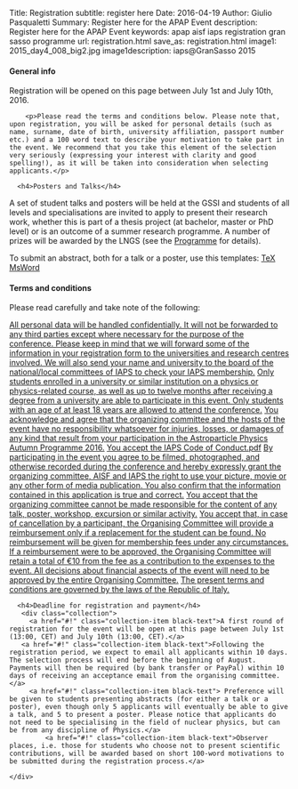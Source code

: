 Title: Registration
subtitle: register here
Date: 2016-04-19
Author: Giulio Pasqualetti
Summary: Register here for the APAP Event
description: Register here for the APAP Event
keywords: apap aisf iaps registration gran sasso programme
url: registration.html
save_as: registration.html
image1: 2015_day4_008_big2.jpg
image1description: iaps@GranSasso 2015


<div class="section">
  <!-- <div class="section"> -->
  <!--   <div class="row"> -->
  <!--     <div class="col s12"> -->
  <!-- 	<h4>October, 15: Registrations are now closed. Thank you!</h4> -->
  <!-- 	<p><span style="text-decoration: line-through;" >We will soon contact the participants by email.</span></p> -->
  <!-- 	<p>November, 10: Finish of the registration process: participants have been selected.</p> -->
  <!--     </div> -->
  <!--   </div> -->
  <!-- </div> -->

  <div class="row">
    <div class="col s12">
            <h4>General info</h4>
	    <p>Registration will be opened on this page between July 1st and July 10th, 2016.<p>

	    <p>Please read the terms and conditions below. Please note that, upon registration, you will be asked for personal details (such as name, surname, date of birth, university affiliation, passport number etc.) and a 100 word text to describe your motivation to take part in the event. We recommend that you take this element of the selection very seriously (expressing your interest with clarity and good spelling!), as it will be taken into consideration when selecting applicants.</p>

      <h4>Posters and Talks</h4>
<p>A set of student talks and posters will be held at the GSSI and students of all levels and specialisations are invited to apply to present their research work, whether this is part of a thesis project (at bachelor, master or PhD level) or is an outcome of a summer research programme. A number of prizes will be awarded by the LNGS (see the <a class="indigo-text" href="files/APAP_Programme.pdf">Programme</a> for details).</p>

<p>To submit an abstract, both for a talk or a poster, use this templates:
<a href="files/template_TeX.tar.gz" class="collection-item black-text">
<span class="badge indigo white-text">TeX</span>
</a>

<a href="files/Abstract_template_MSWORD.docx" class="collection-item black-text">
<span class="badge indigo white-text">MsWord</span>
</a>
</p>

<h4>Terms and conditions</h4>
	    <p>Please read carefully and take note of the following:<p>
	  <div class="collection">
	    <a href="#!" class="collection-item black-text">All personal data will be handled confidentially. It will not be forwarded to any third parties except where necessary for the purpose of the conference. Please keep in mind that we will forward some of the information in your registration form to the universities and research centres involved. We will also send your name and university to the board of the national/local committees of IAPS to check your IAPS membership.</a>
	    <a href="#!" class="collection-item black-text"> Only students enrolled in a university or similar institution on a physics or physics-related course, as well as up to twelve months after receiving a degree from a university are able to participate in this event. Only students with an age of at least 18 years are allowed to attend the conference.</a>
	    <a href="#!" class="collection-item black-text">You acknowledge and agree that the organizing committee and the hosts of the event have no responsibility whatsoever for injuries, losses, or damages of any kind that result from your participation in the Astroparticle Physics Autumn Programme 2016.</a>
	      <a href="files/IAPS_Code_of_Conduct.pdf" class="collection-item black-text">You accept the IAPS Code of Conduct.<span class="badge indigo white-text">pdf</span></a>
	      <a href="#!" class="collection-item black-text">By participating in the event you agree to be filmed, photographed, and otherwise recorded during the conference and hereby expressly grant the organizing committee, AISF and IAPS the right to use your picture, movie or any other form of media publication. You also confirm that the information contained in this application is true and correct.</a>
	      <a href="#!" class="collection-item black-text">You accept that the organizing committee cannot be made responsible for the content of any talk, poster, workshop, excursion or similar activity.</a>
		<a href="#!" class="collection-item black-text">You accept that, in case of cancellation by a participant, the Organising Committee will provide a reimbursement only if a replacement for the student can be found. No reimbursement will be given for membership fees under any circumstances. If a reimbursement were to be approved, the Organising Committee will retain a total of €10 from the fee as a contribution to the expenses to the event. All decisions about financial aspects of the event will need to be approved by the entire Organising Committee.</a>
		   	<a href="#!" class="collection-item black-text">The present terms and conditions are governed by the laws of the Republic of Italy.</a>
	  </div>


	  <h4>Deadline for registration and payment</h4>
	   <div class="collection">
	     <a href="#!" class="collection-item black-text">A first round of registration for the event will be open at this page between July 1st (13:00, CET) and July 10th (13:00, CET).</a>
       <a href="#!" class="collection-item black-text">Following the registration period, we expect to email all applicants within 10 days. The selection process will end before the beginning of August. Payments will then be required (by bank transfer or PayPal) within 10 days of receiving an acceptance email from the organising committee.</a>
	     <a href="#!" class="collection-item black-text"> Preference will be given to students presenting abstracts (for either a talk or a poster), even though only 5 applicants will eventually be able to give a talk, and 5 to present a poster. Please notice that applicants do not need to be specialising in the field of nuclear physics, but can be from any discipline of Physics.</a>
		 	 <a href="#!" class="collection-item black-text">Observer places, i.e. those for students who choose not to present scientific contributions, will be awarded based on short 100-word motivations to be submitted during the registration process.</a>

    </div>
  </div>
  </div>
  </div>
<!--       <\!-- <h4>General info</h4> -\-> -->
<!-- <\!--       <ul> -\-> -->
<!-- <\!-- 	<li> -\-> -->
<!-- <\!-- 	  <p>In order to enroll to the event you must be an IAPS member.</p> -\-> -->
<!-- <\!-- 	</li><li> -\-> -->
<!-- <\!-- 	  <p>Because of the strict requirements of some laboratories, the number of participants is set at 40; we expect roughly 1/2 of these to be international.</p> -\-> -->
<!-- <\!-- 	</li><li> -\-> -->
<!-- <\!-- 	  <p>The participation fee is fixed at €100 per person. Such fee will cover the cost of accommodation in both L'Aquila and Rome, breakfast at the Federico II Hotel, 2 lunches at the LNGS, IAPS clothing, a day-trip to the Campo Imperatore resort, travel from Rome to L’Aquila (and viceversa), as well as travel from the Federico II Hotel to the Gran Sasso (and viceversa) during the days of our visits. Please notice that participation fees do not cover the following: -\-> -->
<!-- <\!-- 	    <ul> -\-> -->
<!-- <\!-- 	      <li><p>Journeys to/from Rome at arrival and departure. These will need to be arranged independently;</p></li> -\-> -->
<!-- <\!-- <li><p>Insurance;</p></li> -\-> -->
<!-- <\!-- <li><p>Public transport from Frascati to the centre of Rome and in Rome;</p></li> -\-> -->
<!-- <\!-- 	      <li><p>Meals other than those officially offered in the Programme. In particular, participants will need to pay for all their dinners, their breakfast in Rome, lunch at the ENEA Frascati centre and any extra expenses that they might wish to make. The Organising Committee will always suggest places to eat, according to students' needs. </p></li> -\-> -->
<!-- <\!-- 	      </ul></p> -\-> -->

<!-- <\!-- 	    <p>Note: if you are Italian and you are not an IAPS/AISF member yet you can become an AISF member while registering for this event: you need to fill in  -\-><a class="indigo-text" href="http://www.ai-sf.it/joomla/it/membri">this</a> module and make a single payment including both the quotes.</p> -->
<!--     </div> -->
<!--   </div> -->
<!-- </div> -->
<!-- <\!-- <div class="section"> -\-> -->
<!-- <\!-- 	<div class="row"> -\-> -->
<!-- <\!-- 	  <div class="col s12"> -\-> -->
<!-- <\!-- 	    <h4>Registration form</h4> -\-> -->
<!-- <\!-- 	     <iframe id="JotFormIFrame" onload="window.parent.scrollTo(0,0)" allowtransparency="true" src="https://secure.jotformpro.com/form/52684078386973" frameborder="0" style="width:100%; height:514px; border:none;" scrolling="yes"> </iframe> <script type="text/javascript"> window.handleIFrameMessage = function(e) { var args = e.data.split(":"); var iframe = document.getElementById("JotFormIFrame"); if (!iframe) return; switch (args[0]) { case "scrollIntoView": iframe.scrollIntoView(); break; case "setHeight": iframe.style.height = args[1] + "px"; break; case "collapseErrorPage": if (iframe.clientHeight > window.innerHeight) { iframe.style.height = window.innerHeight + "px"; } break; case "reloadPage": window.location.reload(); break; } }; if (window.addEventListener) { window.addEventListener("message", handleIFrameMessage, false); } else if (window.attachEvent) { window.attachEvent("onmessage", handleIFrameMessage); } </script> -\-> -->
<!-- <\!-- 	  </div> -\-> -->
<!-- <\!-- 	</div> -\-> -->
<!-- <\!-- </div> -\-> -->

<!-- <div class="section"> -->
<!--   <div class="row"> -->
<!--     <div class="col s12"> -->
<!--       <h4>Deadline for registration and payment</h4> -->
<!--       <ul> -->
<!-- 	<li><p>A first round of registration for the event will be open on <a class="indigo-text" href="http://www.ai-sf.it">the AISF website</a> between June 1st (13:00, CET) and June 10th (13:00, CET).</p></li> -->
<!-- 	<li><p>Preference will be given to students presenting abstracts (for either a talk or a poster), even though only 5 applicants will eventually be able to give a talk (whilst the number of posters may be larger). Please notice that applicants do not need to be specialising in the field of nuclear physics, but can be from any discipline of Physics.</p></li> -->
<!-- 	    <li><p>Observer places, i.e. those for students who choose not to present scientific contributions, will be awarded based on short motivations to be submitted during the registration process.</p></li>  -->
<!--       </ul> -->
<!--     </div> -->
<!--   </div> -->
<!-- </div> -->

<!-- <div id="terms-and-conditions" class="section"> -->
<!--   <div class="row"> -->
<!--     <div class="col s12"> -->
<!--       <h4>Terms and conditions</h4> -->
<!--       Please read carefully and take note of the following: -->
<!--       <ul> -->
<!-- 	<li> -->
<!-- 	  <p>All personal data will be handled confidentially. It will not be forwarded to any third parties except where necessary for the purpose of the conference. Please keep in mind that we will forward some of the information in your registration form to the universities and research centres involved. We will also send your name and university to the board of the national/local committees of IAPS to check your IAPS membership.</p> -->
<!-- 	  </li><li> -->
<!-- 	  <p>Only students enrolled in a university or similar institution on a physics or physics-related course, as well as up to twelve months after receiving a degree from a university are able to participate in this event. Only students with an age of at least 18 years are allowed to attend the conference.</p> -->
<!-- 	</li><li> -->
<!-- 	  <p>You acknowledge and agree that the organizing committee and the hosts of the event have no responsibility whatsoever for injuries, losses, or damages of any kind that result from your participation in Lights of Tuscany 2015.</p> -->
<!-- 	  </li><li> -->
<!-- 	  <p>You accept the <a class="indigo-text" href="files/IAPS_Code_of_Conduct.pdf">IAPS Code of Conduct</a>.</p> -->
<!-- 	  </li><li> -->
<!-- 	  <p>By participating in the event you agree to be filmed, photographed, and otherwise recorded during the conference and hereby expressly grant the organizing committee, AISF and IAPS the right to use your picture, movie or any other form of media publication. You also confirm that the information contained in this application is true and correct.</p> -->
<!-- 	</li><li> -->
<!-- 	  <p>You accept that the organizing committee cannot be made responsible for the content of any talk, poster, workshop, excursion or similar activity.</p> -->
<!-- 	</li><li> -->
<!-- 	  <p>You accept that, in case of cancellation by a participant, the Organising Committee will provide a reimbursement only if a replacement for the student can be found. No reimbursement will be given for membership fees under any circumstances. If a reimbursement were to be approved, the Organising Committee will retain a total of €10 from the fee as a contribution to the expenses to the event. All decisions about financial aspects of the event will need to be approved by the entire Organising Committee.</p> -->
<!-- 	</li><li> -->
<!-- 	  <p>The present terms and conditions are governed by the laws of the Italian Republic.</p> -->
<!-- 	</li> -->
<!--       </ul> -->
<!--     </div> -->
<!--   </div> -->
<!-- </div> -->
